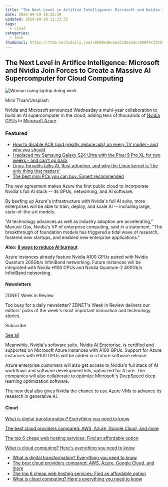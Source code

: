 ```yaml
---
title: "The Next Level in Artifice Intelligence: Microsoft and Nvidia Join Forces to Create a Massive AI Supercomputer for Cloud Computing"
date: 2024-09-19 18:32:39
updated: 2024-09-20 11:23:35
tags:
  - cloud
categories:
  - tech
thumbnail: https://thmb.techidaily.com/c6b90e18ceea22d6abdcc88044c37b5416ce971b6cd304d4b06dc96901e8f1f1.jpg
---
```


## The Next Level in Artifice Intelligence: Microsoft and Nvidia Join Forces to Create a Massive AI Supercomputer for Cloud Computing

![Woman using laptop doing work](https://www.zdnet.com/a/img/resize/d667df80619f6c993db91e8aa2186c3fbac20396/2021/05/19/7b33da8e-a1fe-4eef-8ef1-08b606f226c6/zdnet-azure-bundle.jpg?auto=webp&width=1280)

Mimi Thian/Unsplash

Nvidia and Microsoft announced Wednesday a multi-year collaboration to build an AI supercomputer in the cloud, adding tens of thousands of [Nvidia GPUs](https://www.zdnet.com/article/in-latest-benchmark-test-of-ai-its-mostly-nvidia-competing-against-nvidia/) to [Microsoft Azure](https://www.zdnet.com/article/microsoft-azure-everything-you-need-to-know/). 

### Featured

* [How to disable ACR (and greatly reduce ads) on every TV model - and why you should](https://www.zdnet.com/article/how-to-disable-acr-and-greatly-reduce-ads-on-every-tv-model-and-why-you-should/)
* [I replaced my Samsung Galaxy S24 Ultra with the Pixel 9 Pro XL for two weeks - and can't go back](https://www.zdnet.com/article/i-replaced-my-samsung-galaxy-s24-ultra-with-the-pixel-9-pro-xl-for-two-weeks-and-cant-go-back/)
* [Linus Torvalds talks AI, Rust adoption, and why the Linux kernel is 'the only thing that matters'](https://www.zdnet.com/article/linus-torvalds-talks-ai-rust-adoption-and-why-the-linux-kernel-is-the-only-thing-that-matters/)
* [The best mini PCs you can buy: Expert recommended](https://www.zdnet.com/article/best-mini-pc/)

The new agreement makes Azure the first public cloud to incorporate Nvidia's full AI stack -- its GPUs, networking, and AI software. 

By beefing up Azure's infrastructure with Nvidia's full AI suite, more enterprises will be able to train, deploy, and scale AI -- including large, state-of-the-art models.

"AI technology advances as well as industry adoption are accelerating," Manuvir Das, Nvidia's VP of enterprise computing, said in a statement. "The breakthrough of foundation models has triggered a tidal wave of research, fostered new startups, and enabled new enterprise applications." 

**Also:** [**8 ways to reduce AI burnout**](https://www.zdnet.com/article/eight-ways-to-reduce-ai-burnout/)

Azure instances already feature Nvidia A100 GPUs paired with Nvidia Quantum 200Gb/s InfiniBand networking. Future instances will be integrated with Nvidia H100 GPUs and Nvidia Quantum-2 400Gb/s InfiniBand networking.

#### Newsletters

ZDNET Week in Review

Too busy for a daily newsletter? ZDNET's Week in Review delivers our editors' picks of the week's most important innovation and technology stories.

 Subscribe

[See all](https://www.zdnet.com/newsletters/)

Meanwhile, Nvidia's software suite, Nvidia AI Enterprise, is certified and supported on Microsoft Azure instances with A100 GPUs. Support for Azure instances with H100 GPUs will be added in a future software release.

Azure enterprise customers will also get access to Nvidia's full stack of AI workflows and software development kits, optimized for Azure. The companies will also collaborate to optimize Microsoft's DeepSpeed deep learning optimization software. 

The new deal also gives Nvidia the chance to use Azure VMs to advance its research in generative AI. 

#### Cloud

[​What is digital transformation? Everything you need to know](https://www.zdnet.com/article/what-is-digital-transformation-everything-you-need-to-know-about-how-technology-is-reshaping/ "​What is digital transformation? Everything you need to know")

[The best cloud providers compared: AWS, Azure, Google Cloud, and more](https://www.zdnet.com/article/the-top-cloud-providers-of-2021-aws-microsoft-azure-google-cloud-hybrid-saas/ "The best cloud providers compared: AWS, Azure, Google Cloud, and more")

[The top 6 cheap web hosting services: Find an affordable option](https://www.zdnet.com/article/best-cheap-web-hosting/ "The top 6 cheap web hosting services: Find an affordable option")

[What is cloud computing? Here's everything you need to know](https://www.zdnet.com/article/what-is-cloud-computing-everything-you-need-to-know-about-the-cloud/ "What is cloud computing? Here's everything you need to know")

* [​What is digital transformation? Everything you need to know](https://www.zdnet.com/article/what-is-digital-transformation-everything-you-need-to-know-about-how-technology-is-reshaping/ "​What is digital transformation? Everything you need to know")
* [The best cloud providers compared: AWS, Azure, Google Cloud, and more](https://www.zdnet.com/article/the-top-cloud-providers-of-2021-aws-microsoft-azure-google-cloud-hybrid-saas/ "The best cloud providers compared: AWS, Azure, Google Cloud, and more")
* [The top 6 cheap web hosting services: Find an affordable option](https://www.zdnet.com/article/best-cheap-web-hosting/ "The top 6 cheap web hosting services: Find an affordable option")
* [What is cloud computing? Here's everything you need to know](https://www.zdnet.com/article/what-is-cloud-computing-everything-you-need-to-know-about-the-cloud/ "What is cloud computing? Here's everything you need to know")

<ins class="adsbygoogle"
     style="display:block"
     data-ad-format="autorelaxed"
     data-ad-client="ca-pub-7571918770474297"
     data-ad-slot="1223367746"></ins>



<ins class="adsbygoogle"
     style="display:block"
     data-ad-client="ca-pub-7571918770474297"
     data-ad-slot="8358498916"
     data-ad-format="auto"
     data-full-width-responsive="true"></ins>
